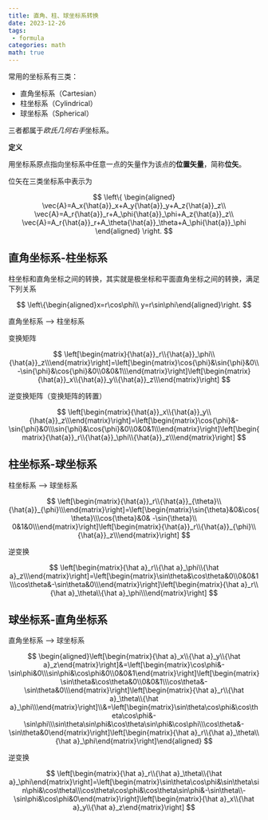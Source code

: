 ```yaml
---
title: 直角、柱、球坐标系转换
date: 2023-12-26
tags:
 - formula
categories: math
math: true
---
```


常用的坐标系有三类：

- 直角坐标系（Cartesian）
- 柱坐标系（Cylindrical）
- 球坐标系（Spherical）

三者都属于*欧氏几何右手*坐标系。

<!--more-->


**定义**

用坐标系原点指向坐标系中任意一点的矢量作为该点的**位置矢量**，简称**位矢**。

位矢在三类坐标系中表示为

$$
\left\{
\begin{aligned}
\vec{A}=A_x{\hat{a}}_x+A_y{\hat{a}}_y+A_z{\hat{a}}_z\\
\vec{A}=A_r{\hat{a}}_r+A_\phi{\hat{a}}_\phi+A_z{\hat{a}}_z\\
\vec{A}=A_r{\hat{a}}_r+A_\theta{\hat{a}}_\theta+A_\phi{\hat{a}}_\phi
\end{aligned}
\right.
$$

## 直角坐标系-柱坐标系

柱坐标和直角坐标之间的转换，其实就是极坐标和平面直角坐标之间的转换，满足下列关系

$$
\left\{\begin{aligned}x=r\cos\phi\\ y=r\sin\phi\end{aligned}\right.
$$

直角坐标系 --> 柱坐标系

变换矩阵

$$
\left[\begin{matrix}{\hat{a}}_r\\{\hat{a}}_\phi\\{\hat{a}}_z\\\end{matrix}\right]=\left[\begin{matrix}\cos{\phi}&\sin{\phi}&0\\-\sin{\phi}&\cos{\phi}&0\\0&0&1\\\end{matrix}\right]\left[\begin{matrix}{\hat{a}}_x\\{\hat{a}}_y\\{\hat{a}}_z\\\end{matrix}\right]
$$

逆变换矩阵（变换矩阵的转置）

$$
\left[\begin{matrix}{\hat{a}}_x\\{\hat{a}}_y\\{\hat{a}}_z\\\end{matrix}\right]=\left[\begin{matrix}\cos{\phi}&-\sin{\phi}&0\\\sin{\phi}&\cos{\phi}&0\\0&0&1\\\end{matrix}\right]\left[\begin{matrix}{\hat{a}}_r\\{\hat{a}}_\phi\\{\hat{a}}_z\\\end{matrix}\right]
$$

## 柱坐标系-球坐标系

柱坐标系 --> 球坐标系

$$
\left[\begin{matrix}{\hat{a}}_r\\{\hat{a}}_{\theta}\\{\hat{a}}_{\phi}\\\end{matrix}\right]=\left[\begin{matrix}\sin{\theta}&0&\cos{\theta}\\\cos{\theta}&0& -\sin{\theta}\\ 0&1&0\\\end{matrix}\right]\left[\begin{matrix}{\hat{a}}_r\\{\hat{a}}_{\phi}\\{\hat{a}}_z\\\end{matrix}\right]
$$

逆变换

$$
\left[\begin{matrix}{\hat a}_r\\{\hat a}_\phi\\{\hat a}_z\\\end{matrix}\right]=\left[\begin{matrix}\sin\theta&\cos\theta&0\\0&0&1\\\cos\theta&-\sin\theta&0\\\end{matrix}\right]\left[\begin{matrix}{\hat a}_r\\{\hat a}_\theta\\{\hat a}_\phi\\\end{matrix}\right]
$$

## 球坐标系-直角坐标系

直角坐标系 --> 球坐标系

$$
\begin{aligned}\left[\begin{matrix}{\hat a}_x\\{\hat a}_y\\{\hat a}_z\end{matrix}\right]&=\left[\begin{matrix}\cos\phi&-\sin\phi&0\\\sin\phi&\cos\phi&0\\0&0&1\end{matrix}\right]\left[\begin{matrix}\sin\theta&\cos\theta&0\\0&0&1\\\cos\theta&-\sin\theta&0\\\end{matrix}\right]\left[\begin{matrix}{\hat a}_r\\{\hat a}_\theta\\{\hat a}_\phi\\\end{matrix}\right]\\&=\left[\begin{matrix}\sin\theta\cos\phi&\cos\theta\cos\phi&-\sin\phi\\\sin\theta\sin\phi&\cos\theta\sin\phi&\cos\phi\\\cos\theta&-\sin\theta&0\end{matrix}\right]\left[\begin{matrix}{\hat a}_r\\{\hat a}_\theta\\{\hat a}_\phi\end{matrix}\right]\end{aligned}
$$

逆变换

$$
\left[\begin{matrix}{\hat a}_r\\{\hat a}_\theta\\{\hat a}_\phi\end{matrix}\right]=\left[\begin{matrix}\sin\theta\cos\phi&\sin\theta\sin\phi&\cos\theta\\\cos\theta\cos\phi&\cos\theta\sin\phi&-\sin\theta\\-\sin\phi&\cos\phi&0\end{matrix}\right]\left[\begin{matrix}{\hat a}_x\\{\hat a}_y\\{\hat a}_z\end{matrix}\right]
$$


